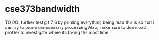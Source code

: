 # cse373bandwidth

TO DO: further test g t 7 6 by printing everything being read
       this is so that i can try to prune unnecessary processing
       Also, make sure to download profiler to investigate where its taking the most time
